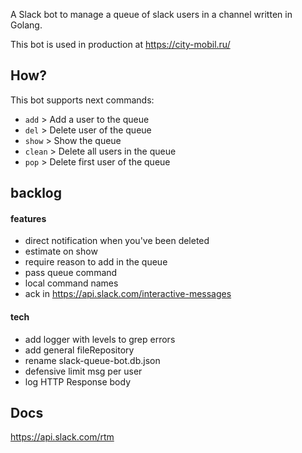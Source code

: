 A Slack bot to manage a queue of slack users in a channel written in Golang.

This bot is used in production at https://city-mobil.ru/

## How?

This bot supports next commands:

* `add`   >   Add a user to the queue
* `del`   >   Delete user of the queue
* `show`  >   Show the queue 
* `clean` >   Delete all users in the queue 
* `pop`  >   Delete first user of the queue

## backlog
#### features
* direct notification when you've been deleted
* estimate on show
* require reason to add in the queue
* pass queue command
* local command names
* ack in https://api.slack.com/interactive-messages
#### tech
* add logger with levels to grep errors
* add general fileRepository
* rename slack-queue-bot.db.json
* defensive limit msg per user
* log HTTP Response body


## Docs
https://api.slack.com/rtm
